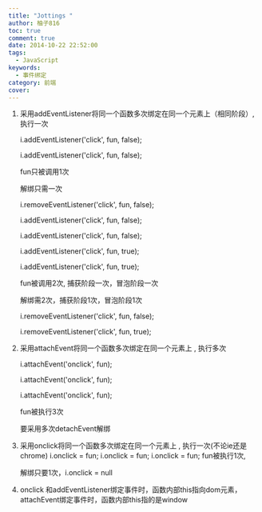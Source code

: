```yaml
---
title: "Jottings "
author: 柚子816
toc: true
comment: true
date: 2014-10-22 22:52:00
tags: 
  - JavaScript
keywords: 
  - 事件绑定
category: 前端
cover: 
---
```


1. 采用addEventListener将同一个函数多次绑定在同一个元素上（相同阶段）, 执行一次

     i.addEventListener('click', fun, false);

     i.addEventListener('click', fun, false);  

     fun只被调用1次

     解绑只需一次

     i.removeEventListener('click', fun, false);

     i.addEventListener('click', fun, false);

     i.addEventListener('click', fun, false);

     i.addEventListener('click', fun, true);

     i.addEventListener('click', fun, true);

     fun被调用2次, 捕获阶段一次，冒泡阶段一次

     解绑需2次，捕获阶段1次，冒泡阶段1次 

     i.removeEventListener('click', fun, false);

     i.removeEventListener('click', fun, true);  

2. 采用attachEvent将同一个函数多次绑定在同一个元素上 , 执行多次

     i.attachEvent('onclick', fun);

     i.attachEvent('onclick', fun);

     i.attachEvent('onclick', fun);

     fun被执行3次  

     要采用多次detachEvent解绑

3. 采用onclick将同一个函数多次绑定在同一个元素上 , 执行一次(不论ie还是chrome)
     i.onclick = fun; 
     i.onclick = fun;
     i.onclick = fun;
     fun被执行1次,

     解绑只要1次，i.onclick = null

4. onclick 和addEventListener绑定事件时，函数内部this指向dom元素，
     attachEvent绑定事件时，函数内部this指的是window

